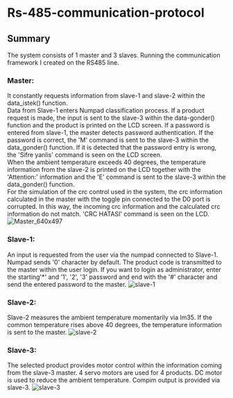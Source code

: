 # Rs-485-communication-protocol
## Summary
The system consists of 1 master and 3 slaves. Running the communication framework I created on the RS485 line. 
### Master:
  It constantly requests information from slave-1 and slave-2 within the data_istek() function. <br/> Data from Slave-1 enters Numpad classification process. If a product request is made, the input is sent to the slave-3 within the data-gonder() function and the product is printed on the LCD screen. If a password is entered from slave-1, the master detects password authentication. If the password is correct, the 'M' command is sent to the slave-3 within the data_gonder() function. If it is detected that the password entry is wrong, the 'Sifre yanlis' command is seen on the LCD screen. <br/>
  When the ambient temperature exceeds 40 degrees, the temperature information from the slave-2 is printed on the LCD together with the 'Attention:' information and the 'E' command is sent to the slave-3 within the data_gonder() function. <br/>
  For the simulation of the crc control used in the system, the crc information calculated in the master with the toggle pin connected to the D0 port is corrupted. In this way, the incoming crc information and the calculated crc information do not match. 'CRC HATASI' command is seen on the LCD.   
![Master_640x497](https://user-images.githubusercontent.com/62069736/120207285-e9b56800-c234-11eb-9a9c-fdfc29cc507c.jpg)
### Slave-1: <br/>
An input is requested from the user via the numpad connected to Slave-1. Numpad sends '0' character by default. The product code is transmitted to the master within the user login. If you want to login as administrator, enter   the starting'*' and '1', '2', '3' password and end with the '#' character and send the entered password to the master. 
![slave-1](https://user-images.githubusercontent.com/62069736/120206908-70b61080-c234-11eb-8c40-a8486c418038.PNG)
### Slave-2: <br/>
Slave-2 measures the ambient temperature momentarily via lm35. If the common temperature rises above 40 degrees, the temperature information is sent to the master. 
![slave-2](https://user-images.githubusercontent.com/62069736/120206941-7875b500-c234-11eb-8a16-8611e2b321c2.PNG)
### Slave-3: <br/>
The selected product provides motor control within the information coming from the slave-3 master. 4 servo motors are used for 4 products. DC motor is used to reduce the ambient temperature. Compim output is provided via slave-3. 
![slave-3](https://user-images.githubusercontent.com/62069736/120206968-7f042c80-c234-11eb-9bbd-63380b3894d5.PNG)
